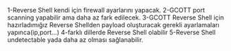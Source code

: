 1-Reverse Shell kendi için firewall ayarlarını yapacak.
2-GCOTT port scanning yapabilir ama daha az fark edilecek.
3-GCOTT Reverse Shell için hazırladımığız Reverse Shellden payload oluşturacak gerekli ayarlamaları yapınca(ip,port...)
4-farklı dillerde Reverse Shell olabilir
5-Reverse Shell undetectable yada daha az olması sağlanabilir.